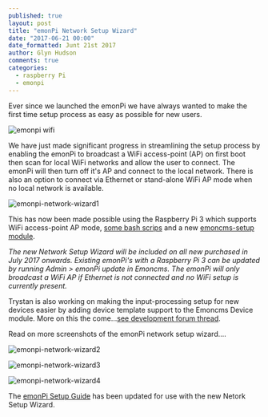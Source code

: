 ```yaml
---
published: true
layout: post
title: "emonPi Network Setup Wizard"
date: "2017-06-21 00:00"
date_formatted: Junt 21st 2017
author: Glyn Hudson
comments: true
categories:
  - raspberry Pi
  - emonpi
---
```


Ever since we launched the emonPi we have always wanted to make the first time setup process as easy as possible for new users.

![emonpi wifi]({{site.image_path}}/emonpi_wifi.png)

We have just made significant progress in streamlining the setup process by enabling the emonPi to broadcast a WiFi access-point (AP) on first boot then scan for local WiFi networks and allow the user to connect. The emonPi will then turn off it's AP and connect to the local network. There is also an option to connect via Ethernet or stand-alone WiFi AP mode when no local network is available.

![emonpi-network-wizard1]({{site.image_path}}/emonpi-network-wizard1.png)

This has now been made possible using the Raspberry Pi 3 which supports WiFi access-point AP mode, [some bash scrips](https://github.com/openenergymonitor/emonpi/tree/master/wifiAP) and a new [emoncms-setup module](https://github.com/openenergymonitor/emonpi/tree/master/emoncms-setup).


*The new Network Setup Wizard will be included on all new purchased in July 2017 onwards. Existing emonPi's with a Raspberry Pi 3 can be updated by running Admin > emonPi update in Emoncms. The emonPi will only broadcast a WiFi AP if Ethernet is not connected and no WiFi setup is currently present.*

Trystan is also working on making the input-processing setup for new devices easier by adding device template support to the Emoncms Device module. More on this the come...[see development forum thread](https://community.openenergymonitor.org/t/development-devices-inputs-and-feeds-in-emoncms/4281).

Read on more screenshots of the emonPi network setup wizard....

<!--more-->

![emonpi-network-wizard2]({{site.image_path}}/emonpi-network-wizard2.png)

![emonpi-network-wizard3]({{site.image_path}}/emonpi-network-wizard3.png)

![emonpi-network-wizard4]({{site.image_path}}/emonpi-network-wizard4.png)

The [emonPi Setup Guide](https://guide.openenergymonitor.org/setup/connect/#1a-connect-to-wifi) has been updated for use with the new Netork Setup Wizard.
